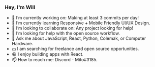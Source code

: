 ### Hey, I'm Will

- 🔭 I’m currently working on: Making at least 3 commits per day!
- 🌱 I’m currently learning Responsive + Mobile Friendly UI/UX Design.
- 👯 I’m looking to collaborate on: Any project looking for help!
- 🤔 I’m looking for help with the open source workflow.
- 💬 Ask me about JavaScript, React, Python, Colemak, or Computer Hardware.
- 💵 I am searching for freelance and open source opportunities.
- 😀 I enjoy building apps with React.
- 📫 How to reach me: Discord - Mito#3185.
